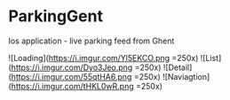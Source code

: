 # ParkingGent
Ios application - live parking feed from Ghent

![Loading](https://i.imgur.com/Yl5EKCO.png =250x)
![List](https://i.imgur.com/Dyo3Jeo.png =250x)
![Detail](https://i.imgur.com/55qtHA6.png =250x)
![Naviagtion](https://i.imgur.com/tHKL0wR.png =250x)

